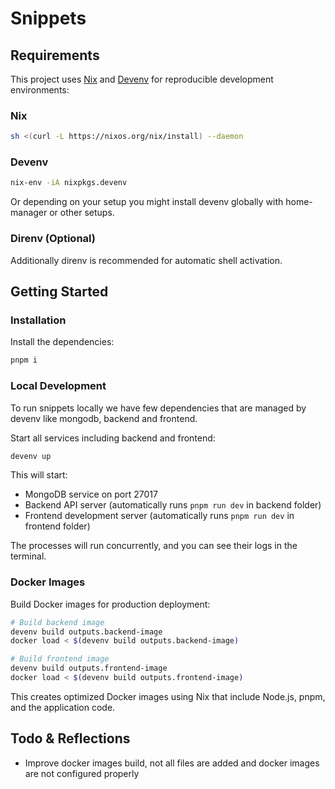 # Snippets

## Requirements

This project uses [Nix](https://nixos.org/) and [Devenv](https://devenv.sh/) for reproducible development environments:

### Nix

```bash
sh <(curl -L https://nixos.org/nix/install) --daemon
```

### Devenv

```bash
nix-env -iA nixpkgs.devenv
```

Or depending on your setup you might install devenv globally with home-manager or other setups.

### Direnv (Optional)

Additionally direnv is recommended for automatic shell activation.

## Getting Started

### Installation

Install the dependencies:

```bash
pnpm i
```

### Local Development

To run snippets locally we have few dependencies that are managed by devenv like mongodb, backend and frontend.

Start all services including backend and frontend:

```bash
devenv up
```

This will start:
- MongoDB service on port 27017
- Backend API server (automatically runs `pnpm run dev` in backend folder)
- Frontend development server (automatically runs `pnpm run dev` in frontend folder)

The processes will run concurrently, and you can see their logs in the terminal.

### Docker Images

Build Docker images for production deployment:

```bash
# Build backend image
devenv build outputs.backend-image
docker load < $(devenv build outputs.backend-image)

# Build frontend image  
devenv build outputs.frontend-image
docker load < $(devenv build outputs.frontend-image)
```

This creates optimized Docker images using Nix that include Node.js, pnpm, and the application code.


## Todo & Reflections

- Improve docker images build, not all files are added and docker images are not configured properly
